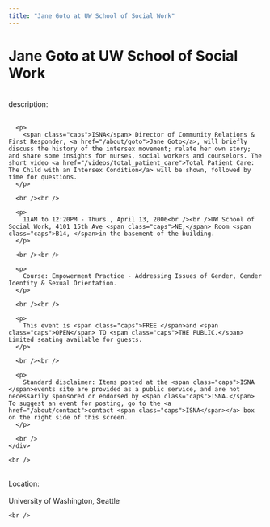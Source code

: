 ```yaml
---
title: "Jane Goto at UW School of Social Work"
---
```


# Jane Goto at UW School of Social Work

<div class="flexinode-body flexinode-2">
  <div class="flexinode-textarea-1">
    <div class="form-item">
      <br /> <label>description:</label><br /><br /> 
      
      <p>
        <span class="caps">ISNA</span> Director of Community Relations & First Responder, <a href="/about/goto">Jane Goto</a>, will briefly discuss the history of the intersex movement; relate her own story; and share some insights for nurses, social workers and counselors. The short video <a href="/videos/total_patient_care">Total Patient Care: The Child with an Intersex Condition</a> will be shown, followed by time for questions.
      </p>
      
      <br /><br />
      
      <p>
        11AM to 12:20PM - Thurs., April 13, 2006<br /><br />UW School of Social Work, 4101 15th Ave <span class="caps">NE,</span> Room <span class="caps">B14, </span>in the basement of the building.
      </p>
      
      <br /><br />
      
      <p>
        Course: Empowerment Practice - Addressing Issues of Gender, Gender Identity & Sexual Orientation.
      </p>
      
      <br /><br />
      
      <p>
        This event is <span class="caps">FREE </span>and <span class="caps">OPEN</span> TO <span class="caps">THE PUBLIC.</span> Limited seating available for guests.
      </p>
      
      <br /><br />
      
      <p>
        Standard disclaimer: Items posted at the <span class="caps">ISNA </span>events site are provided as a public service, and are not necessarily sponsored or endorsed by <span class="caps">ISNA.</span> To suggest an event for posting, go to the <a href="/about/contact">contact <span class="caps">ISNA</span></a> box on the right side of this screen.
      </p>
      
      <br />
    </div>
    
    <br />
  </div>
  
  <div class="flexinode-textfield-2">
    <div class="form-item">
      <br /> <label>Location:</label><br /><br /> University of Washington, Seattle<br />
    </div>
    
    <br />
  </div>
</div>